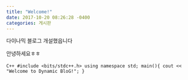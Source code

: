 ```yaml
---
title: "Welcome!"
date: 2017-10-20 08:26:28 -0400
categories: 게시판
---
```



다이나믹 블로그 개설했읍니다

안녕하세요ㅎㅎ

​```C++
#include <bits/stdc++.h>
using namespace std;
main(){
   cout << "Welcome to Dynamic BloG!";
}
​```
